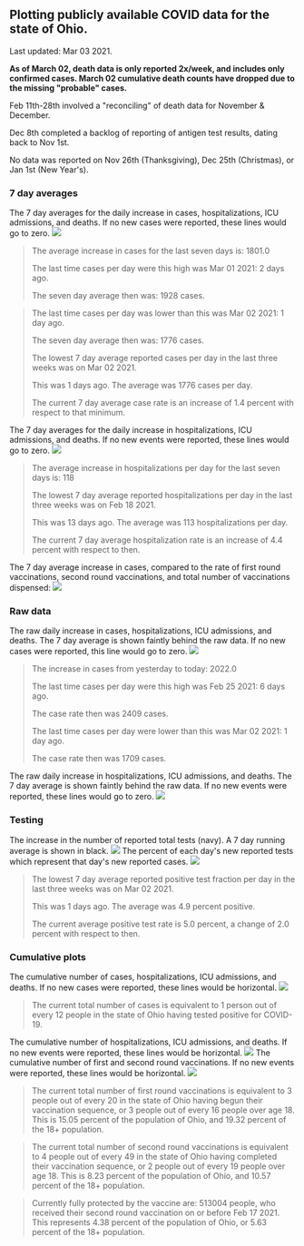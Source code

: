 ## Plotting publicly available COVID data for the state of Ohio. 

Last updated: Mar 03 2021. 

**As of March 02, death data is only reported 2x/week, and includes only confirmed cases. March 02 cumulative death counts have dropped due to the missing "probable" cases.**

Feb 11th-28th involved a "reconciling" of death data for November & December.

Dec 8th completed a backlog of reporting of antigen test results, dating back to Nov 1st.

No data was reported on Nov 26th (Thanksgiving), Dec 25th (Christmas), or Jan 1st (New Year's).
### 7 day averages
The 7 day averages for the daily increase in cases, hospitalizations, ICU admissions, and deaths. If no new cases were reported, these lines would go to zero.
![](7dayaverage_cases.png)

>The average increase in cases for the last seven days is: 1801.0
>
>The last time cases per day were this high was Mar 01 2021: 2 days ago.
>
>The seven day average then was: 1928 cases.

>
>The last time cases per day was lower than this was Mar 02 2021: 1 day ago.
>
>The seven day average then was: 1776 cases.
>
>The lowest 7 day average reported cases per day in the last three weeks was on Mar 02 2021.
>
>This was 1 days ago. The average was 1776 cases per day.
>
>The current 7 day average case rate is an increase of 1.4 percent with respect to that minimum.

The 7 day averages for the daily increase in hospitalizations, ICU admissions, and deaths. If no new events were reported, these lines would go to zero.
![](7dayaverage_hospital.png)

>The average increase in hospitalizations per day for the last seven days is: 118
>
>The lowest 7 day average reported hospitalizations per day in the last three weeks was on Feb 18 2021.
>
>This was 13 days ago. The average was 113 hospitalizations per day.
>
>The current 7 day average hospitalization rate is an increase of 4.4 percent with respect to then.

The 7 day average increase in cases, compared to the rate of first round vaccinations, second round vaccinations, and total number of vaccinations dispensed:
![](DailyVaccinationsCases.png)

### Raw data
The raw daily increase in cases, hospitalizations, ICU admissions, and deaths. The 7 day average is shown faintly behind the raw data. If no new cases were reported, this line would go to zero.
![](DailyCases.png)

>The increase in cases from yesterday to today: 2022.0 
>
>The last time cases per day were this high was Feb 25 2021: 6 days ago. 
>
>The case rate then was 2409 cases.
>
>The last time cases per day were lower than this was Mar 02 2021: 1 day ago. 
>
>The case rate then was 1709 cases.

The raw daily increase in hospitalizations, ICU admissions, and deaths. The 7 day average is shown faintly behind the raw data. If no new events were reported, these lines would go to zero.
![](DailyHospitalizations.png)

### Testing

The increase in the number of reported total tests (navy). A 7 day running average is shown in black.
![](DailyTests.png)
The percent of each day's new reported tests which represent that day's new reported cases.
![](percentpositive_tests.png)

>The lowest 7 day average reported positive test fraction per day in the last three weeks was on Mar 02 2021.
>
>This was 1 days ago. The average was 4.9 percent positive. 
>
>The current average positive test rate is 5.0 percent, a change of 2.0 percent with respect to then. 

### Cumulative plots
The cumulative number of cases, hospitalizations, ICU admissions, and deaths. If no new cases were reported, these lines would be horizontal.
![](Cases.png)

>The current total number of cases is equivalent to 1 person out of every 12 people in the state of Ohio having tested positive for COVID-19.

The cumulative number of hospitalizations, ICU admissions, and deaths. If no new events were reported, these lines would be horizontal.
![](Hospitalizations.png)
The cumulative number of first and second round vaccinations. If no new events were reported, these lines would be horizontal.
![](Vaccinations.png)

>The current total number of first round vaccinations is equivalent to 3 people out of every 20 in the state of Ohio having begun their vaccination sequence, or 3 people out of every 16 people over age 18.
 >This is 15.05 percent of the population of Ohio, and 19.32 percent of the 18+ population.

>The current total number of second round vaccinations is equivalent to 4 people out of every 49 in the state of Ohio having completed their vaccination sequence, or 2 people out of every 19 people over age 18. 
>This is 8.23 percent of the population of Ohio, and 10.57 percent of the 18+ population.

>Currently fully protected by the vaccine are: 513004 people, who received their second round vaccination on or before Feb 17 2021.
>This represents 4.38 percent of the population of Ohio, or 5.63 percent of the 18+ population.

